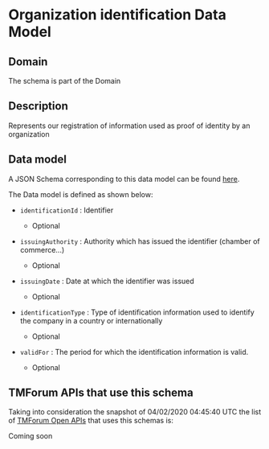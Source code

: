 # Organization identification Data Model

## Domain

The  schema is part of the  Domain

## Description

Represents our registration of information used as proof of identity by an organization

## Data model

A JSON Schema corresponding to this data model can be found
[here](https://github.com/tmforum-rand/schemas/blob/candidates/EngagedParty/OrganizationIdentification.schema.json).

The Data model is defined as shown below:
- `identificationId` : Identifier

  - Optional

- `issuingAuthority` : Authority which has issued the identifier (chamber of commerce...)

  - Optional

- `issuingDate` : Date at which the identifier was issued

  - Optional

- `identificationType` : Type of identification information used to identify the company in a country or internationally

  - Optional

- `validFor` : The period for which the identification information is valid.

  - Optional





## TMForum APIs that use this schema

Taking into consideration the snapshot of 04/02/2020 04:45:40 UTC the list of [TMForum Open APIs](https://www.tmforum.org/open-apis/) that uses this schemas is:

Coming soon